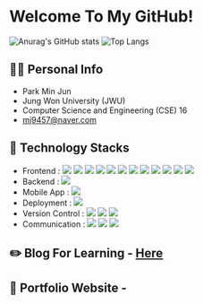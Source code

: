 # Welcome To My GitHub!

![Anurag's GitHub stats](https://github-readme-stats-sand-six-91.vercel.app/api?username=mj9457&icons=true&count_private=true&line_height=24&theme=dracula&hide=stars)
![Top Langs](https://github-readme-stats-sand-six-91.vercel.app/api/top-langs/?username=mj9457&layout=compact&theme=dracula)

## 🙋‍♂️ Personal Info
- Park Min Jun
- Jung Won University (JWU)
- Computer Science and Engineering (CSE) 16
- mj9457@naver.com

## 🔨 Technology Stacks
- Frontend : <span><img src="https://img.shields.io/badge/HTML-e34f26?style=flat&logo=html5&logoColor=white"/></span>
<span><img src="https://img.shields.io/badge/CSS-1572b6?style=flat&logo=css3&logoColor=white"/></span>
<span><img src="https://img.shields.io/badge/JavaScript-dbab09?style=flat&logo=javascript&logoColor=white"/></span>
<span><img src="https://img.shields.io/badge/React-61dafb?style=flat&logo=react&logoColor=white"/></span>
<span><img src="https://img.shields.io/badge/jQuery-0769ad?style=flat&logo=jquery&logoColor=white"/></span>
<span><img src="https://img.shields.io/badge/Recoil-3474DE?style=flat&logo=recoil&logoColor=white"/></span>
<span><img src="https://img.shields.io/badge/styled--components-DB7093?style=flat&logo=styled-components&logoColor=white"/></span>
<span><img src="https://img.shields.io/badge/Bootstrap-7952B3?style=flat&logo=bootstrap&logoColor=white"/></span>
<span><img src="https://img.shields.io/badge/React Query-FF4154?style=flat&logo=react-query&logoColor=white"/></span>
<span><img src="https://img.shields.io/badge/React Hook Form-EC5990?style=flat&logo=react-hook-form&logoColor=white"/></span>
<span><img src="https://img.shields.io/badge/eslint-3A33D1?style=flat&logo=eslint&logoColor=white"/></span>
<span><img src="https://img.shields.io/badge/prettier-1A2C34?style=flat&logo=prettier&logoColor=F7BA3E"/></span>
- Backend : <span><img src="https://img.shields.io/badge/Python-3776AB?style=flat&logo=python&logoColor=white"/></span>
- Mobile App : <span><img src="https://img.shields.io/badge/Android_Studio-3DDC84?style=flat&logo=android-studio&logoColor=white"/></span>
- Deployment : <span><img src="https://img.shields.io/badge/Netlify-00c7b7?style=flat&logo=netlify&logoColor=white"/></span>
- Version Control : <span><img src="https://img.shields.io/badge/Git-f05032?style=flat&logo=git&logoColor=white"/></span>
<span><img src="https://img.shields.io/badge/GitHub-181717?style=flat&logo=github&logoColor=white"/></span>
<span><img src="https://img.shields.io/badge/GitLab-330F63?style=flat&logo=gitlab&logoColor=white"/></span><br/>
- Communication : <span><img src="https://img.shields.io/badge/Figma-f24e1e?style=flat&logo=figma&logoColor=white"/></span>
<span><img src="https://img.shields.io/badge/Discord-7289DA?style=flat&logo=discord&logoColor=white"/></span>
<span><img src="https://img.shields.io/badge/Notion-000000?style=flat&logo=notion&logoColor=white"/></span>

## ✏️ Blog For Learning - <a href="https://https://velog.io/@mj9457">Here</a>
## 📝 Portfolio Website - <a href="https://#"></a>
